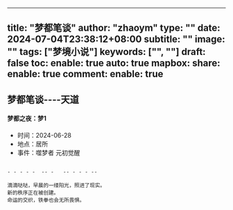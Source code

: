 
---
title: "梦都笔谈"
author: "zhaoym"
type: ""
date: 2024-07-04T23:38:12+08:00
subtitle: ""
image: ""
tags: ["梦境小说"]
keywords: ["", ""]
draft: false
toc:
enable: true
auto: true
mapbox:
share:
enable: true
comment:
enable: true
---






## 梦都笔谈----天道


#### 梦都之夜：梦1

- 时间：2024-06-28
- 地点：居所
- 事件：噬梦者 元初觉醒

```text

- - - - -  -- -   -- - - - -- 

滴滴哒哒，早晨的一缕阳光，照进了现实。
新的秩序正在被创建。
命运的交织，铁拳也会无所畏惧。


```